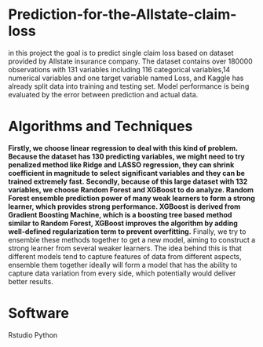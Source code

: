 # Prediction-for-the-Allstate-claim-loss
in this project the goal is to predict single claim loss based on dataset provided by Allstate insurance company. The dataset contains over 180000 observations with 131 variables including 116 categorical variables,14 numerical variables and one target variable named Loss, and Kaggle has already split data into training and testing set. Model performance is being evaluated by the error between prediction and actual data. 
# Algorithms and Techniques
**Firstly, we choose linear regression to deal with this kind of problem. Because the dataset has 130 predicting variables, we might need to try penalized method like Ridge and LASSO regression, they can shrink coefficient in magnitude to select significant variables and they can be trained extremely fast.**
**Secondly, because of this large dataset with 132 variables, we choose Random Forest and XGBoost to do analyze. Random Forest ensemble prediction power of many weak learners to form a strong learner, which provides strong performance. XGBoost is derived from Gradient Boosting Machine, which is a boosting tree based method similar to Random Forest, XGBoost improves the algorithm by adding well-defined regularization term to prevent overfitting.**
Finally, we try to ensemble these methods together to get a new model, aiming to construct a strong learner from several weaker learners. The idea behind this is that different models tend to capture features of data from different aspects, ensemble them together ideally will form a model that has the ability to capture data variation from every side, which potentially would deliver better results.
# Software
Rstudio Python
